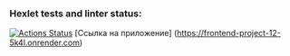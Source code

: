 ### Hexlet tests and linter status:
[![Actions Status](https://github.com/elvis178/frontend-project-12/actions/workflows/hexlet-check.yml/badge.svg)](https://github.com/elvis178/frontend-project-12/actions)
[Ссылка на приложение] (https://frontend-project-12-5k4l.onrender.com)